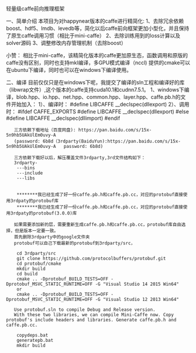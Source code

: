 轻量级caffe前向推理框架

一、简单介绍
本项目为对happynear版本的caffe进行精简化:
1、去除冗余依赖boost、hdf5、lmdb、levedb等，简化以后caffe前向框架更加小型化，并且保持了原生caffe调用习惯（相比于mini-caffe）
2、去除训练用到的loss计算以及solver源码
3、调整修改内存管理机制（去除boost）

小赞：
	相比于mini-caffe，该精简化版本的caffe更加原生态，函数调用和原版的caffe没有区别，同时也支持mkl编译，多GPU模式编译（nccl)
	提供的cmake可以在ubuntu下编译，同时也可以在windows下编译使用。


二、编译
    目前仅仅只是在windows下呢，我提交了编译的sln工程和编译好的库（libwrap文件）,这个版本的caffe支持cuda10.1和cudnn7.5.1。
	1、windows下编译，blob.hpp、io.hpp、net.hpp、common.hpp、layer.hpp、caffe.pb.h的文件开始加入：
		1）、编译时：
				#define LIBCAFFE __declspec(dllexport)
		2）、调用时：
				#ifdef CAFFE_EXPORTS
				#define LIBCAFFE __declspec(dllexport)
				#else
				#define LIBCAFFE __declspec(dllimport)
				#endif
	   
	   三方依赖下载地址（百度网盘): https://pan.baidu.com/s/15x-5n9hb5UAkUlEm0uvy-A   
	   (password: 6b8d（3rdparty(BaiduYun):https://pan.baidu.com/s/15x-5n9hb5UAkUlEm0uvy-A   password: 6b8d)
	   
	   三方依赖下载好以后，解压覆盖文件3rdparty,3rd文件结构如下：
	   3rdparty-
		---bins
		---include
		---libs
		 

		********我已经生成了好一份caffe.pb.h和caffe.pb.cc，对应的protobuf直接使用3rdpaty的protobuf库
		********我已经生成了好一份caffe.pb.h和caffe.pb.cc，对应的protobuf直接使用3rdpaty的protobuf(3.0.0)库

       如果需要添加新的层，需要重新生成caffe.pb.h和caffe.pb.cc，protobuf库自由选择，但是版本一定要一致。
       首先删除3rdparty中的google文件夹
       protobuf可以自己下载最新的protobuf到3rdparty/src，
		
		cd 3rdparty/src
		git clone https://github.com/protocolbuffers/protobuf.git
		cd protobuf/cmake
		mkdir build
		cd build
		cmake .. -Dprotobuf_BUILD_TESTS=OFF -Dprotobuf_MSVC_STATIC_RUNTIME=OFF -G "Visual Studio 14 2015 Win64"
		or
        cmake .. -Dprotobuf_BUILD_TESTS=OFF -Dprotobuf_MSVC_STATIC_RUNTIME=OFF -G "Visual Studio 12 2013 Win64"
		
	   Use protobuf.sln to compile Debug and Release version.
	   With these two libraries, we can compile Mini-Caffe now. Copy protobuf's include headers and libraries. Generate caffe.pb.h and caffe.pb.cc.
		
	    copydeps.bat
        generatepb.bat
        mkdir build
		

